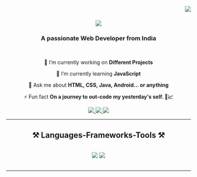 <img align="right" src="https://visitor-badge.laobi.icu/badge?page_id=salesp07.salesp07" />

<h1 align="center">
    <img src="https://readme-typing-svg.herokuapp.com/?font=Overpass&color=5B33C4FF&size=35&center=true&vCenter=true&width=500&height=70&duration=4000&lines=Hi+There!+👋;+I'm+Raseeca+Kashelkar!;+I'm+a+Developer;+I'm+a+Student;+I'm+a+Continuous+Learner;+I'm+a+Tech-Blogger;+I'm+a+Problem-Solver;+I'm+a+Dedicated+Teammate;" />
</h1>

<h3 align="center">A passionate Web Developer from India</h3>

<br/>

<div align="center">
 
 🔭 I’m currently working on **Different Projects**
 
 🌱 I’m currently learning **JavaScript**

💬 Ask me about **HTML, CSS, Java, Android... or anything**

⚡ Fun fact **On a journey to out-code my yesterday's self. 🌟📈**

 </div>
 
<div align="center"> 
  <a href="mailto:raseecakashelkar163@gmail.com">
    <img src="https://img.shields.io/badge/Gmail-333333?style=for-the-badge&logo=gmail&logoColor=red" />
  </a>
  <a href="https://in.linkedin.com/in/raseeca-kashelkar-47a8a9246" target="_blank">
    <img src="https://img.shields.io/badge/LinkedIn-0077B5?style=for-the-badge&logo=linkedin&logoColor=white" target="_blank" />
  </a>
  <a href="https://github.com/ItsMeRaseeca" target="_blank">
     <img src="https://img.shields.io/badge/Portfolio-FF5722?style=for-the-badge&logo=todoist&logoColor=white" target="_blank" /> <!-- sqlite, safari, google-chrome are other good icon options -->
  </a>
</div>

 <hr/>
 
<h2 align="center">⚒️ Languages-Frameworks-Tools ⚒️</h2>
<br/>
<div align="center">
    <img src="https://skillicons.dev/icons?i=html,css,bootstrap,javascript,java" />
    <img src="https://skillicons.dev/icons?i=r,androidstudio,firebase,mongodb,c,cpp,mysql" /><br>
</div>

<br/>
<hr/>
